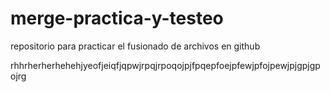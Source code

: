 # merge-practica-y-testeo
repositorio para practicar el fusionado de archivos en github

rhhrherherhehehjyeofjeiqfjqpwjrpqjrpoqojpjfpqepfoejpfewjpfojpewjpjgpjgpojrg